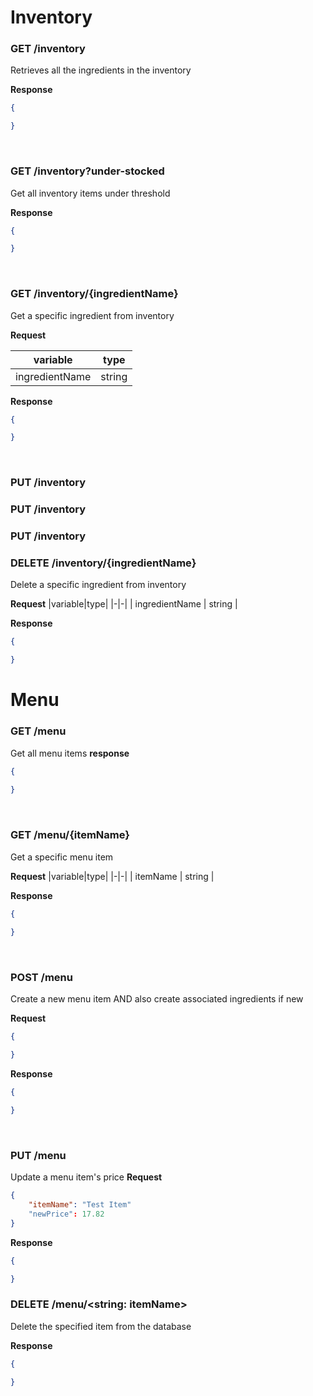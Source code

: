 # Inventory

### GET /inventory
Retrieves all the ingredients in the inventory

**Response**
```json
{

}
```

<br>

### GET /inventory?under-stocked
Get all inventory items under threshold

**Response**
```json
{

}
```

<br>

### GET /inventory/{ingredientName}
Get a specific ingredient from inventory

**Request**

|variable|type|
|-|-|
| ingredientName | string |

**Response**
```json
{

}
```

<br>

### PUT /inventory

### PUT /inventory

### PUT /inventory


### DELETE /inventory/{ingredientName}
Delete a specific ingredient from inventory

**Request**
|variable|type|
|-|-|
| ingredientName | string |
    
**Response**
```json
{

}
```

# Menu

### GET /menu
Get all menu items
**response**
```json
{
    
}
```

<br>

### GET /menu/{itemName}
Get a specific menu item

**Request**
|variable|type|
|-|-|
| itemName | string |

**Response**
```json
{
    
}
```

<br>

### POST /menu
Create a new menu item AND also create associated ingredients if new

**Request**
```json
{

}
```

**Response**
```json
{

}
```

<br>

### PUT /menu
Update a menu item's price
**Request**
```json
{
    "itemName": "Test Item"
    "newPrice": 17.82
}
```

**Response**
```json
{

}
```

### DELETE /menu/<string: itemName>
Delete the specified item from the database

**Response**
```json
{

}
```
